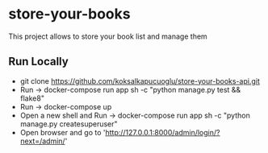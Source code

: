 # store-your-books
This project allows to store your book list and manage them

## Run Locally
- git clone https://github.com/koksalkapucuoglu/store-your-books-api.git
- Run -> docker-compose run app sh -c "python manage.py test && flake8"
- Run -> docker-compose up
- Open a new shell and Run -> docker-compose run app sh -c "python manage.py createsuperuser"
- Open browser and go to 'http://127.0.0.1:8000/admin/login/?next=/admin/'
